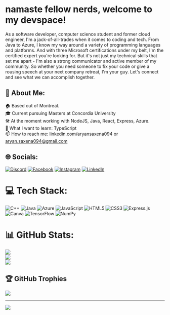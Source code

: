 # namaste fellow nerds, welcome to my devspace!

As a software developer, computer science student and former cloud engineer, I'm a jack-of-all-trades when it comes to coding and tech. From Java to Azure, I know my way around a variety of programming languages and platforms. And with three Microsoft certifications under my belt, I'm the certified expert you're looking for. But it's not just my technical skills that set me apart - I'm also a strong communicator and active member of my community. So whether you need someone to fix your code or give a rousing speech at your next company retreat, I'm your guy. Let's connect and see what we can accomplish together.

## 💫 About Me:
🏠 Based out of Montreal.<br>🎓 Current pursuing Masters at Concordia University<br>🛠 At the moment working with NodeJS, Java, React, Express, Azure.<br>👀 What I want to learn: TypeScript<br>📫 How to reach me: linkedin.com/aryansaxena094 or aryan.saxena094@gmail.com


## 🌐 Socials:
[![Discord](https://img.shields.io/badge/Discord-%237289DA.svg?logo=discord&logoColor=white)](https://discord.gg/aryan#8217) [![Facebook](https://img.shields.io/badge/Facebook-%231877F2.svg?logo=Facebook&logoColor=white)](https://facebook.com/aryan.saxena094/) [![Instagram](https://img.shields.io/badge/Instagram-%23E4405F.svg?logo=Instagram&logoColor=white)](https://instagram.com/aryan5axena) [![LinkedIn](https://img.shields.io/badge/LinkedIn-%230077B5.svg?logo=linkedin&logoColor=white)](https://linkedin.com/in/aryansaxena094/) 

# 💻 Tech Stack:
![C++](https://img.shields.io/badge/c++-%2300599C.svg?style=for-the-badge&logo=c%2B%2B&logoColor=white) ![Java](https://img.shields.io/badge/java-%23ED8B00.svg?style=for-the-badge&logo=java&logoColor=white) ![Azure](https://img.shields.io/badge/azure-%230072C6.svg?style=for-the-badge&logo=azure-devops&logoColor=white) ![JavaScript](https://img.shields.io/badge/javascript-%23323330.svg?style=for-the-badge&logo=javascript&logoColor=%23F7DF1E) ![HTML5](https://img.shields.io/badge/html5-%23E34F26.svg?style=for-the-badge&logo=html5&logoColor=white) ![CSS3](https://img.shields.io/badge/css3-%231572B6.svg?style=for-the-badge&logo=css3&logoColor=white) ![Express.js](https://img.shields.io/badge/express.js-%23404d59.svg?style=for-the-badge&logo=express&logoColor=%2361DAFB) ![Canva](https://img.shields.io/badge/Canva-%2300C4CC.svg?style=for-the-badge&logo=Canva&logoColor=white) ![TensorFlow](https://img.shields.io/badge/TensorFlow-%23FF6F00.svg?style=for-the-badge&logo=TensorFlow&logoColor=white) ![NumPy](https://img.shields.io/badge/numpy-%23013243.svg?style=for-the-badge&logo=numpy&logoColor=white)
# 📊 GitHub Stats:
![](https://github-readme-stats.vercel.app/api?username=aryansaxena094&theme=dark&hide_border=false&include_all_commits=false&count_private=true)<br/>
![](https://github-readme-streak-stats.herokuapp.com/?user=aryansaxena094&theme=dark&hide_border=false)<br/>
![](https://github-readme-stats.vercel.app/api/top-langs/?username=aryansaxena094&theme=dark&hide_border=false&include_all_commits=false&count_private=true&layout=compact)

## 🏆 GitHub Trophies
![](https://github-profile-trophy.vercel.app/?username=aryansaxena094&theme=gruvbox&no-frame=false&no-bg=false&margin-w=4)

---
[![](https://visitcount.itsvg.in/api?id=aryansaxena094&icon=6&color=4)](https://visitcount.itsvg.in)
